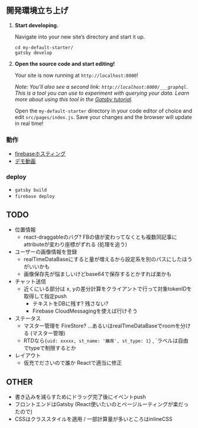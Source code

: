## 開発環境立ち上げ

1.  **Start developing.**

    Navigate into your new site’s directory and start it up.

    ```shell
    cd my-default-starter/
    gatsby develop
    ```

1.  **Open the source code and start editing!**

    Your site is now running at `http://localhost:8000`!

    _Note: You'll also see a second link: _`http://localhost:8000/___graphql`_. This is a tool you can use to experiment with querying your data. Learn more about using this tool in the [Gatsby tutorial](https://www.gatsbyjs.com/tutorial/part-five/#introducing-graphiql)._

    Open the `my-default-starter` directory in your code editor of choice and edit `src/pages/index.js`. Save your changes and the browser will update in real time!

### 動作

- [firebaseホスティング](https://multi-connect-f53ad.web.app/)
- [デモ動画](./demo.mp4)

### deploy

- `gatsby build`
- `firebase deploy`


## TODO

+ 位置情報
  + react-draggableのバグ? FBの値が変わってなくとも複数同記事にattributeが変わり座標がずれる (処理を追う)
+ ユーザーの画像情報を登録
  + realTimeDataBaseにすると量が増えるから設定系を別のパスにしたほうがいいかも
  + 画像保存先が悩ましいけどbase64で保存するとかすれば楽かも
+ チャット送信
  + 近くにいる部分は x, yの差分計算をクライアントで行って対象tokenIDを取得して指定push
    + テキストをDBに残す? 残さない?
    + Firebase CloudMessagingを使えば行けそう
+ ステータス
  + マスター管理を FireStore? ...あるいはrealTimeDataBaseでroomを分ける (マスター管理)
  + RTDなら`{uid: xxxxx, st_name: '離席', st_type: 1}` , `ラベルは自由でtypeで制限するとか
+ レイアウト
  + 仮充でださいので誰か Reactで適当に修正
  

## OTHER

+ 書き込みを減らすためにドラッグ完了後にイベントpush
+ フロントエンドはGatsby (React使いたいのとページルーティングが楽だったので)
+ CSSはクラススタイルを適用 / 一部計算量が多いところはinlineCSS
